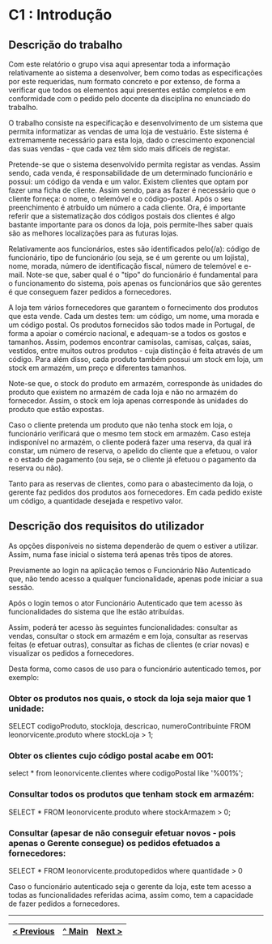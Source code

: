 # C1 : Introdução


## Descrição do trabalho

Com este relatório o grupo visa aqui apresentar toda a informação relativamente ao sistema a desenvolver, bem como todas as especificações por este requeridas, num formato concreto e por extenso, de forma a verificar que todos os elementos aqui presentes estão completos e em conformidade com o pedido pelo docente da disciplina no enunciado do trabalho.

O trabalho consiste na especificação e desenvolvimento de um sistema que permita informatizar as vendas de uma loja de vestuário. Este sistema é extremamente necessário para esta loja, dado o crescimento exponencial das suas vendas - que cada vez têm sido mais difíceis de registar. 

Pretende-se que o sistema desenvolvido permita registar as vendas. Assim sendo, cada venda, é responsabilidade de um determinado funcionário e possui: um código da venda e um valor. Existem clientes que optam por fazer uma ficha de cliente. Assim sendo, para as fazer é necessário que o cliente forneça: o nome, o telemóvel e o código-postal. Após o seu preenchimento é atrbuído um número a cada cliente. Ora, é importante referir que a sistematização dos códigos postais dos clientes é algo bastante importante para os donos da loja, pois permite-lhes saber quais são as melhores localizações para as futuras lojas.  

Relativamente aos funcionários, estes são identificados pelo(/a): código de funcionário, tipo de funcionário (ou seja, se é um gerente ou um lojista), nome, morada, número de identificação fiscal, número de telemóvel e e-mail. Note-se que, saber qual é o "tipo" do funcionário é fundamental para o funcionamento do sistema, pois apenas os funcionários que são gerentes é que conseguem fazer pedidos a fornecedores.

A loja tem vários fornecedores que garantem o fornecimento dos produtos que esta vende. Cada um destes tem: um código, um nome, uma morada e um código postal. Os produtos fornecidos são todos made in Portugal, de forma a apoiar o comércio nacional, e adequam-se a todos os gostos e tamanhos. Assim, podemos encontrar camisolas, camisas, calças, saias, vestidos, entre muitos outros produtos - cuja distinção é feita através de um código. Para além disso, cada produto também possui um stock em loja, um stock em armazém, um preço e diferentes tamanhos. 

Note-se que, o stock do produto em armazém, corresponde às unidades do produto que existem no armazém de cada loja e não no armazém do fornecedor. Assim, o stock em loja apenas corresponde às unidades do produto que estão expostas.

Caso o cliente pretenda um produto que não tenha stock em loja, o funcionário verificará que o mesmo tem stock em armazém. Caso esteja indisponível no armazém, o cliente poderá fazer uma reserva, da qual irá constar, um número de reserva, o apelido do cliente que a efetuou, o valor e o estado de pagamento (ou seja, se o cliente já efetuou o pagamento da reserva ou não).

Tanto para as reservas de clientes, como para o abastecimento da loja, o gerente faz pedidos dos produtos aos fornecedores. Em cada pedido existe um código, a quantidade desejada e respetivo valor. 


## Descrição dos requisitos do utilizador

As opções disponíveis no sistema dependerão de quem o estiver a utilizar. Assim, numa fase inicial o sistema terá apenas três tipos de atores. 

Previamente ao login na aplicação temos o Funcionário Não Autenticado que, não tendo acesso a qualquer funcionalidade, apenas pode iniciar a sua sessão. 

Após o login temos o ator Funcionário Autenticado que tem acesso às funcionalidades do sistema que lhe estão atribuídas.

Assim, poderá ter acesso às seguintes funcionalidades: consultar as vendas, consultar o stock em armazém e em loja, consultar as reservas feitas (e efetuar outras), consultar as fichas de clientes (e criar novas) e visualizar os pedidos a fornecedores.

Desta forma, como casos de uso para o funcionário autenticado temos, por exemplo: 

### Obter os produtos nos quais, o stock da loja seja maior que 1 unidade:

SELECT codigoProduto, stockloja, descricao, numeroContribuinte FROM leonorvicente.produto where stockLoja > 1;

### Obter os clientes cujo código postal acabe em 001:

select * from leonorvicente.clientes where codigoPostal like '%001%';

### Consultar todos os produtos que tenham stock em armazém:

SELECT * FROM leonorvicente.produto where stockArmazem > 0;

### Consultar (apesar de não conseguir efetuar novos - pois apenas o Gerente consegue) os pedidos efetuados a fornecedores:

SELECT * FROM leonorvicente.produtopedidos where quantidade > 0

Caso o funcionário autenticado seja o gerente da loja, este tem acesso a todas as funcionalidades referidas acima, assim como, tem a capacidade de fazer pedidos a fornecedores. 


---
[< Previous](rebd00.md) | [^ Main](https://github.com/leonorVicente/tcm21-sibd-g10/) | [Next >](rebd02.md)
:--- | :---: | ---: 
